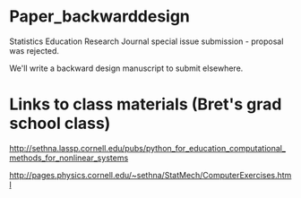 # Paper_backwarddesign
Statistics Education Research Journal special issue submission - proposal was rejected. 

We'll write a backward design manuscript to submit elsewhere.


# Links to class materials (Bret's grad school class)


http://sethna.lassp.cornell.edu/pubs/python_for_education_computational_methods_for_nonlinear_systems

http://pages.physics.cornell.edu/~sethna/StatMech/ComputerExercises.html
